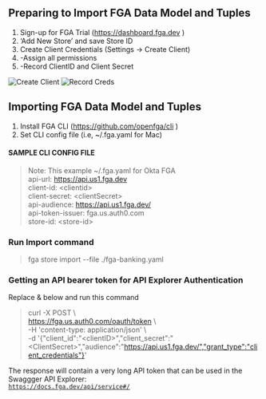 ## Preparing to Import FGA Data Model and Tuples
1. Sign-up for FGA Trial (https://dashboard.fga.dev )  <br>
2. ‘Add New Store’ and save Store ID  <br>
3. Create Client Credentials (Settings -> Create Client)  <br>
4. -Assign all permissions <br>
5. -Record ClientID and Client Secret <br>

![Create Client](https://github.com/adamdrayer/fga-banking-sample/assets/48683398/9f79bf30-a064-48c1-a770-a8845e31abdf)
![Record Creds](https://github.com/adamdrayer/fga-banking-sample/assets/48683398/d5c918f3-31df-438e-b35d-bf6c9e05bf7d)

## Importing FGA Data Model and Tuples  <br>
1. Install FGA CLI (https://github.com/openfga/cli )  <br>
2. Set CLI config file (i.e, ~/.fga.yaml for Mac)  <br>

#### SAMPLE CLI CONFIG FILE  <br>
> Note: This example ~/.fga.yaml for Okta FGA <br>
> api-url: https://api.us1.fga.dev <br>
> client-id: \<clientid\> <br>
> client-secret: \<clientSecret\> <br>
> api-audience: https://api.us1.fga.dev/ <br>
> api-token-issuer: fga.us.auth0.com <br>
> store-id: \<store-id\> <br>

### Run Import command
> fga store import --file ./fga-banking.yaml <br>

### Getting an API bearer token for API Explorer Authentication <br>
Replace <ClientID> & <ClientSecret> below and run this command <br>
> curl -X POST \ <br>
>    https://fga.us.auth0.com/oauth/token \ <br>
>    -H 'content-type: application/json' \ <br>
>    -d '{"client_id":"\<clientID\>","client_secret":"\<ClientSecret\>","audience":"https://api.us1.fga.dev/","grant_type":"client_credentials"}' <br>
   
The response will contain a very long API token that can be used in the Swaggger API Explorer: <br>
 <code>https://docs.fga.dev/api/service#/</code> <br>

